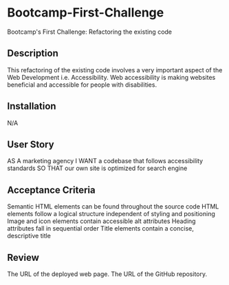# Bootcamp-First-Challenge
Bootcamp's First Challenge: Refactoring the existing code

## Description
This refactoring of the existing code involves a very important aspect of the Web Development i.e. Accessibility. Web accessibility is making websites beneficial and accessible for people with disabilities.

## Installation
N/A

## User Story

AS A marketing agency
I WANT a codebase that follows accessibility standards
SO THAT our own site is optimized for search engine

## Acceptance Criteria

Semantic HTML elements can be found throughout the source code
HTML elements follow a logical structure independent of styling and positioning
Image and icon elements contain accessible alt attributes
Heading attributes fall in sequential order
Title elements contain a concise, descriptive title

## Review

The URL of the deployed web page.
The URL of the GitHub repository.
